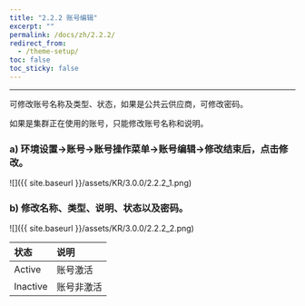 ```yaml
---
title: "2.2.2 账号编辑"
excerpt: ""
permalink: /docs/zh/2.2.2/
redirect_from:
  - /theme-setup/
toc: false
toc_sticky: false
---
```


---
可修改账号名称及类型、状态，如果是公共云供应商，可修改密码。

如果是集群正在使用的账号，只能修改账号名称和说明。

### a\) 环境设置→账号→账号操作菜单→账号编辑→修改结束后，点击修改。
![]({{ site.baseurl }}/assets/KR/3.0.0/2.2.2_1.png)

### b\) 修改名称、类型、说明、状态以及密码。
![]({{ site.baseurl }}/assets/KR/3.0.0/2.2.2_2.png)

| **状态** | **说明** |
| :--- | :--- |
| Active | 账号激活 |
| Inactive | 账号非激活 |

